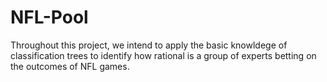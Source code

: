 # NFL-Pool
Throughout this project, we intend to apply the basic knowldege of classification trees to identify how rational is a group of experts betting on the outcomes of NFL games.
